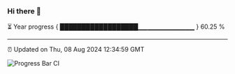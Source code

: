### Hi there 👋

⏳ Year progress { ██████████████████▁▁▁▁▁▁▁▁▁▁▁▁ } 60.25 %

---

⏰ Updated on Thu, 08 Aug 2024 12:34:59 GMT

![Progress Bar CI](https://github.com/liununu/liununu/workflows/Progress%20Bar%20CI/badge.svg)
